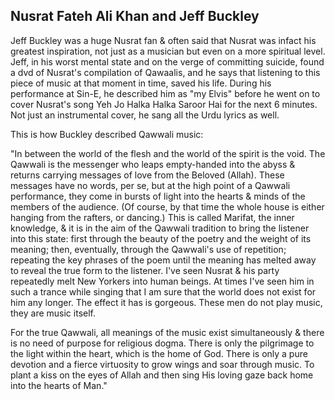 
## Nusrat Fateh Ali Khan and Jeff Buckley

Jeff Buckley was a huge Nusrat fan & often said that Nusrat was infact his greatest inspiration, not just as a musician but even on a more spiritual level. Jeff, in his worst mental state and on the verge of committing suicide, found a dvd of Nusrat's compilation of Qawaalis, and he says that listening to this piece of music at that moment in time, saved his life. During his performance at Sin-E, he described him as "my Elvis" before he went on to cover Nusrat's song Yeh Jo Halka Halka Saroor Hai for the next 6 minutes. Not just an instrumental cover, he sang all the Urdu lyrics as well.

This is how Buckley described Qawwali music:

"In between the world of the flesh and the world of the spirit is the void. The Qawwali is the messenger who leaps empty-handed into the abyss & returns carrying messages of love from the Beloved (Allah). These messages have no words, per se, but at the high point of a Qawwali performance, they come in bursts of light into the hearts & minds of the members of the audience. (Of course, by that time the whole house is either hanging from the rafters, or dancing.) This is called Marifat, the inner knowledge, & it is in the aim of the Qawwali tradition to bring the listener into this state: first through the beauty of the poetry and the weight of its meaning; then, eventually, through the Qawwali's use of repetition; repeating the key phrases of the poem until the meaning has melted away to reveal the true form to the listener. I've seen Nusrat & his party repeatedly melt New Yorkers into human beings. At times I've seen him in such a trance while singing that I am sure that the world does not exist for him any longer. The effect it has is gorgeous. These men do not play music, they are music itself.

For the true Qawwali, all meanings of the music exist simultaneously & there is no need of purpose for religious dogma. There is only the pilgrimage to the light within the heart, which is the home of God. There is only a pure devotion and a fierce virtuosity to grow wings and soar through music. To plant a kiss on the eyes of Allah and then sing His loving gaze back home into the hearts of Man."